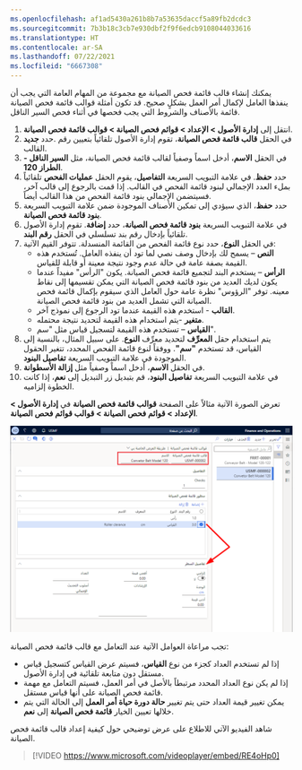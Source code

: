 ```yaml
---
ms.openlocfilehash: af1ad5430a261b8b7a53635daccf5a89fb2dcdc3
ms.sourcegitcommit: 7b3b18c3cb7e930dbf2f9f6edcb9108044033616
ms.translationtype: HT
ms.contentlocale: ar-SA
ms.lasthandoff: 07/22/2021
ms.locfileid: "6667308"
---
```

يمكنك إنشاء قالب قائمة فحص الصيانة مع مجموعة من المهام العامة التي يجب أن ينفذها العامل لإكمال أمر العمل بشكلٍ صحيح. قد تكون أمثلة قوالب قائمة فحص الصيانة قائمة بالأصناف والشروط التي يجب فحصها في أثناء فحص السير الناقل.

1.  انتقل إلى **إدارة الأصول > الإعداد > قوائم فحص الصيانة > قوالب قائمة فحص الصيانة**.
2.  حدد **جديد‎**. في الحقل **قالب قائمة فحص الصيانة**، تقوم إدارة الأصول تلقائياً بتعيين رقم القالب.
3.  في الحقل **الاسم**، أدخل اسماً وصفياً لقالب قائمة فحص الصيانة، مثل **السير الناقل - الطراز 120**. 
4.  حدد **حفظ**. في علامة التبويب السريعة **التفاصيل**، يقوم الحقل **عمليات الفحص** تلقائياً بملء العدد الإجمالي لبنود قائمة الفحص في القالب. إذا قمت بالرجوع إلى قالب آخر، فسيتضمن الإجمالي بنود قائمة الفحص من هذا القالب أيضاً.
5.  حدد **حفظ**، الذي سيؤدي إلى تمكين الأصناف الموجودة ضمن علامة التبويب السريعة **بنود قائمة فحص الصيانة**.
6.  في علامة التبويب السريعة **بنود قائمة فحص الصيانة**، حدد **إضافة**.   تقوم إدارة الأصول تلقائياً بإدخال رقم بند تسلسلي في الحقل **رقم البند**.
7.  في الحقل **النوع**، حدد نوع قائمة الفحص من القائمة المنسدلة. تتوفر القيم الآتية:
    - **النص** – يسمح لك بإدخال وصف نصي لما تود أن ينفذه العامل. تُستخدم هذه القيمة بصفة عامة في حالة عدم وجود نتيجة معينة أو قابلة للقياس.  
    - **الرأس** – يستخدم البند لتجميع قائمة فحص الصيانة. يكون "الرأس" مفيداً عندما يكون لديك العديد من بنود قائمة فحص الصيانة التي يمكن تقسيمها إلى نقاط معينه. توفر "الرؤوس" نظرة عامة حول العامل الذي سيقوم بإكمال قائمة فحص الصيانة التي تشمل العديد من بنود قائمة فحص الصيانة. 
    - **القالب** - استخدم هذه القيمة عندما تود الرجوع إلى نموذج آخر. 
    - **متغير** -يتم استخدام هذه القيمة لتحديد نتيجة محتمله. 
    - **القياس** – تستخدم هذه القيمة لتسجيل قياس مثل "سم".
9.  يتم استخدام حقل **المعرِّف** لتحديد معرِّف **النوع**. على سبيل المثال، بالنسبة إلى القياس، قد تستخدم **"سم"**. ووفقاً لنوع قائمة الفحص المحدد، تتغير الحقول الموجودة في علامة التبويب السريعة **تفاصيل البنود**.
10. في الحقل **الاسم**، أدخل اسماً وصفياً مثل **إزالة الأسطوانة**.
11. في علامة التبويب السريعة **تفاصيل البنود**، قم بتبديل زر التبديل إلى **نعم**، إذا كانت الخطوة إلزاميه.


تعرض الصورة الآتية مثالاً على الصفحة **قوالب قائمة فحص الصيانة** في **إدارة الأصول > الإعداد > قوائم فحص الصيانة > قوالب قوائم فحص الصيانة**.

[![لقطة شاشة لصفحة "قوالب قوائم فحص الصيانة".](../media/maintenance-checklist-templates-ssm.png)](../media/maintenance-checklist-templates-ssm.png#lightbox)
 

تجب مراعاة العوامل الآتية عند التعامل مع قالب قائمة فحص الصيانة:

- إذا لم تستخدم العداد كجزء من نوع **القياس**، فسيتم عرض القياس كتسجيل قياس مستقل دون متابعة تلقائية في إدارة الأصول. 
- إذا لم يكن نوع العداد المحدد مرتبطاً بالأصل في أمر العمل، فسيتم التعامل مع مهمة قائمة فحص الصيانة على أنها قياس مستقل. 
- يمكن تغيير قيمة العداد حتى يتم تغيير **حالة دورة حياة أمر العمل** إلى الحالة التي يتم خلالها تعيين الخيار **قائمة فحص الصيانة** إلى **نعم**.


شاهد الفيديو الآتي للاطلاع على عرض توضيحي حول كيفية إعداد قالب قائمة فحص الصيانة.

 > [!VIDEO https://www.microsoft.com/videoplayer/embed/RE4oHp0]


